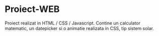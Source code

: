 # Proiect-WEB

Proiect realizat in HTML / CSS / Javascript. 
Contine un calculator matematic, un datepicker si o animatie realizata in CSS, tip sistem solar.

